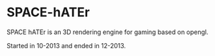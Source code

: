 # SPACE-hATEr

SPACE hATEr is an 3D rendering engine for gaming based on opengl.

Started in 10-2013 and ended in 12-2013.
